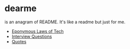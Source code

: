 # dearme

is an anagram of README. It's like a readme but just for me.

* [Eponymous Laws of Tech](eponymous-laws-of-tech.md)
* [Interview Questions](interview-questions.md)
* [Quotes](quotes.md)

